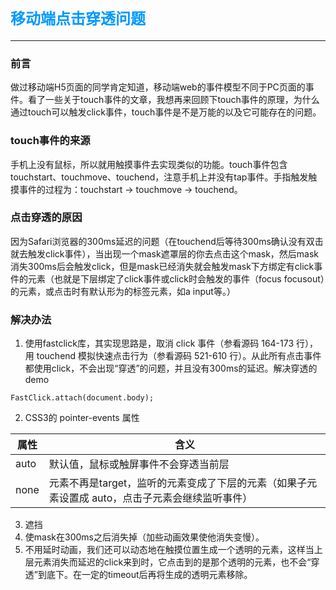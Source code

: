 # <font color=#0099ff size=5 face="黑体">移动端点击穿透问题</font>
----

### 前言
做过移动端H5页面的同学肯定知道，移动端web的事件模型不同于PC页面的事件。看了一些关于touch事件的文章，我想再来回顾下touch事件的原理，为什么通过touch可以触发click事件，touch事件是不是万能的以及它可能存在的问题。
### touch事件的来源
手机上没有鼠标，所以就用触摸事件去实现类似的功能。touch事件包含touchstart、touchmove、touchend，注意手机上并没有tap事件。手指触发触摸事件的过程为：touchstart -> touchmove -> touchend。
### 点击穿透的原因
因为Safari浏览器的300ms延迟的问题（在touchend后等待300ms确认没有双击就去触发click事件），当出现一个mask遮罩层的你去点击这个mask，然后mask消失300ms后会触发click，但是mask已经消失就会触发mask下方绑定有click事件的元素（也就是下层绑定了click事件或click时会触发的事件（focus focusout）的元素，或点击时有默认形为的标签元素，如a input等。）
### 解决办法
1. 使用fastclick库，其实现思路是，取消 click 事件（参看源码 164-173 行），用 touchend 模拟快速点击行为（参看源码 521-610 行）。从此所有点击事件都使用click，不会出现“穿透”的问题，并且没有300ms的延迟。解决穿透的demo

```
FastClick.attach(document.body);
```

2. CSS3的 pointer-events 属性

属性 | 含义
---- |----
auto | 默认值，鼠标或触屏事件不会穿透当前层
none | 元素不再是target，监听的元素变成了下层的元素（如果子元素设置成 auto，点击子元素会继续监听事件）
3. 遮挡
 1. 使mask在300ms之后消失掉（加些动画效果使他消失变慢）。
 2. 不用延时动画，我们还可以动态地在触摸位置生成一个透明的元素，这样当上层元素消失而延迟的click来到时，它点击到的是那个透明的元素，也不会“穿透”到底下。在一定的timeout后再将生成的透明元素移除。